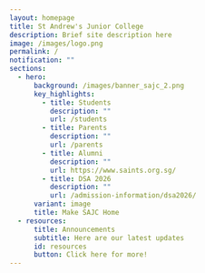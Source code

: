 ```yaml
---
layout: homepage
title: St Andrew's Junior College
description: Brief site description here
image: /images/logo.png
permalink: /
notification: ""
sections:
  - hero:
      background: /images/banner_sajc_2.png
      key_highlights:
        - title: Students
          description: ""
          url: /students
        - title: Parents
          description: ""
          url: /parents
        - title: Alumni
          description: ""
          url: https://www.saints.org.sg/
        - title: DSA 2026
          description: ""
          url: /admission-information/dsa2026/
      variant: image
      title: Make SAJC Home
  - resources:
      title: Announcements
      subtitle: Here are our latest updates
      id: resources
      button: Click here for more!
---
```

